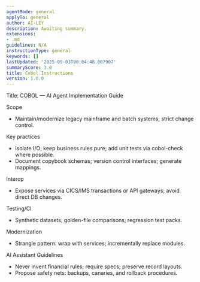 ```yaml
---
agentMode: general
applyTo: general
author: AI-LEY
description: Awaiting summary.
extensions:
- .md
guidelines: N/A
instructionType: general
keywords: []
lastUpdated: '2025-09-03T00:04:48.007907'
summaryScore: 3.0
title: Cobol.Instructions
version: 1.0.0
---
```


Title: COBOL — AI Agent Implementation Guide

Scope
- Maintain/modernize legacy mainframe and batch systems; strict change control.

Key practices
- Isolate I/O; keep business rules pure; add unit tests via cobol-check where possible.
- Document copybook schemas; version control interfaces; generate mappings.

Interop
- Expose services via CICS/IMS transactions or API gateways; avoid direct DB changes.

Testing/CI
- Synthetic datasets; golden-file comparisons; regression test packs.

Modernization
- Strangle pattern: wrap with services; incrementally replace modules.

AI Assistant Guidelines
- Never invent financial rules; require specs; preserve record layouts.
- Propose safety nets: backups, canaries, and rollback procedures.